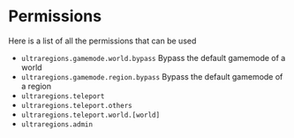 # Permissions
Here is a list of all the permissions that can be used
<br>

* `ultraregions.gamemode.world.bypass`
    Bypass the default gamemode of a world
* `ultraregions.gamemode.region.bypass`
    Bypass the default gamemode of a region
* `ultraregions.teleport`
* `ultraregions.teleport.others`
* `ultraregions.teleport.world.[world]`
* `ultraregions.admin`
